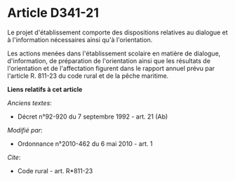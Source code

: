 # Article D341-21

Le projet d'établissement comporte des dispositions relatives au dialogue et à l'information nécessaires ainsi qu'à
l'orientation. 

Les actions menées dans l'établissement scolaire en matière de dialogue, d'information, de préparation de l'orientation ainsi
que les résultats de l'orientation et de l'affectation figurent dans le rapport annuel prévu par l'article R. 811-23 du code
rural et de la pêche maritime.

**Liens relatifs à cet article**

_Anciens textes_:

  - Décret n°92-920 du 7 septembre 1992 - art. 21 (Ab)

_Modifié par_:

  - Ordonnance n°2010-462 du 6 mai 2010 - art. 1

_Cite_:

  - Code rural - art. R*811-23
